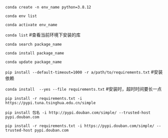 

`conda create -n env_name python=3.8.12`

`conda env list`

`conda activate env_name`

`conda list`    #查看当前环境下安装的库

`conda search package_name`  

`conda install package_name`

`conda update package_name`

`pip install --default-timeout=1000 -r a/path/to/requirements.txt`   #安装依赖

`conda install  --yes --file requirements.txt`   #安装时，超时时间要长一点

`pip install -r requirements.txt -i https://pypi.tuna.tsinghua.edu.cn/simple`

`pip install 包名 -i http://pypi.douban.com/simple/ --trusted-host pypi.douban.com`

`pip install -r requirements.txt -i https://pypi.douban.com/simple/ --trusted-host pypi.douban.com`

